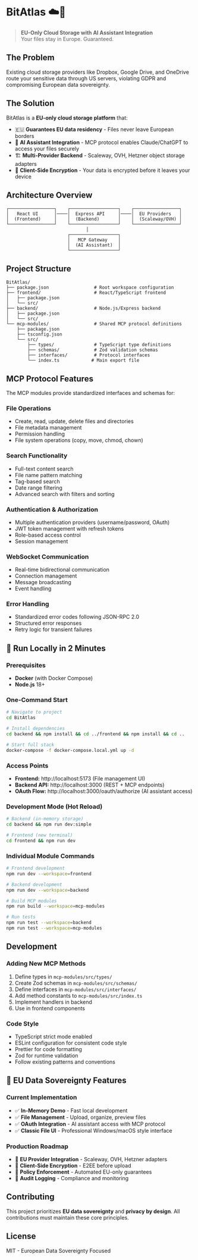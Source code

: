# BitAtlas ☁️🔐

> **EU-Only Cloud Storage with AI Assistant Integration**  
> Your files stay in Europe. Guaranteed.

## The Problem
Existing cloud storage providers like Dropbox, Google Drive, and OneDrive route your sensitive data through US servers, violating GDPR and compromising European data sovereignty.

## The Solution  
BitAtlas is a **EU-only cloud storage platform** that:
- 🇪🇺 **Guarantees EU data residency** - Files never leave European borders
- 🤖 **AI Assistant Integration** - MCP protocol enables Claude/ChatGPT to access your files securely  
- 🏗️ **Multi-Provider Backend** - Scaleway, OVH, Hetzner object storage adapters
- 🔐 **Client-Side Encryption** - Your data is encrypted before it leaves your device

## Architecture Overview
```
┌─────────────────┐    ┌──────────────────┐    ┌─────────────────┐
│   React UI      │────│  Express API     │────│  EU Providers   │
│  (Frontend)     │    │  (Backend)       │    │  (Scaleway/OVH) │
└─────────────────┘    └──────────────────┘    └─────────────────┘
                              │
                       ┌──────────────────┐
                       │   MCP Gateway    │
                       │  (AI Assistant)  │
                       └──────────────────┘
```

## Project Structure

```
BitAtlas/
├── package.json                 # Root workspace configuration
├── frontend/                    # React/TypeScript frontend
│   ├── package.json
│   └── src/
├── backend/                     # Node.js/Express backend
│   ├── package.json
│   └── src/
└── mcp-modules/                 # Shared MCP protocol definitions
    ├── package.json
    ├── tsconfig.json
    └── src/
        ├── types/               # TypeScript type definitions
        ├── schemas/             # Zod validation schemas
        ├── interfaces/          # Protocol interfaces
        └── index.ts            # Main export file
```

## MCP Protocol Features

The MCP modules provide standardized interfaces and schemas for:

### File Operations
- Create, read, update, delete files and directories
- File metadata management
- Permission handling
- File system operations (copy, move, chmod, chown)

### Search Functionality
- Full-text content search
- File name pattern matching
- Tag-based search
- Date range filtering
- Advanced search with filters and sorting

### Authentication & Authorization
- Multiple authentication providers (username/password, OAuth)
- JWT token management with refresh tokens
- Role-based access control
- Session management

### WebSocket Communication
- Real-time bidirectional communication
- Connection management
- Message broadcasting
- Event handling

### Error Handling
- Standardized error codes following JSON-RPC 2.0
- Structured error responses
- Retry logic for transient failures

## 🚀 Run Locally in 2 Minutes

### Prerequisites
- **Docker** (with Docker Compose)
- **Node.js** 18+

### One-Command Start
```bash
# Navigate to project
cd BitAtlas

# Install dependencies  
cd backend && npm install && cd ../frontend && npm install && cd ..

# Start full stack
docker-compose -f docker-compose.local.yml up -d
```

### Access Points
- **Frontend:** http://localhost:5173 (File management UI)
- **Backend API:** http://localhost:3000 (REST + MCP endpoints)
- **OAuth Flow:** http://localhost:3000/oauth/authorize (AI assistant access)

### Development Mode (Hot Reload)
```bash
# Backend (in-memory storage)
cd backend && npm run dev:simple

# Frontend (new terminal)
cd frontend && npm run dev
```

### Individual Module Commands

```bash
# Frontend development
npm run dev --workspace=frontend

# Backend development
npm run dev --workspace=backend

# Build MCP modules
npm run build --workspace=mcp-modules

# Run tests
npm run test --workspace=backend
npm run test --workspace=mcp-modules
```

## Development

### Adding New MCP Methods

1. Define types in `mcp-modules/src/types/`
2. Create Zod schemas in `mcp-modules/src/schemas/`
3. Define interfaces in `mcp-modules/src/interfaces/`
4. Add method constants to `mcp-modules/src/index.ts`
5. Implement handlers in backend
6. Use in frontend components

### Code Style

- TypeScript strict mode enabled
- ESLint configuration for consistent code style
- Prettier for code formatting
- Zod for runtime validation
- Follow existing patterns and conventions

## 🔐 EU Data Sovereignty Features

### Current Implementation
- ✅ **In-Memory Demo** - Fast local development
- ✅ **File Management** - Upload, organize, preview files  
- ✅ **OAuth Integration** - AI assistant access with MCP protocol
- ✅ **Classic File UI** - Professional Windows/macOS style interface

### Production Roadmap  
- 🚧 **EU Provider Integration** - Scaleway, OVH, Hetzner adapters
- 🚧 **Client-Side Encryption** - E2EE before upload
- 🚧 **Policy Enforcement** - Automated EU-only guarantees
- 🚧 **Audit Logging** - Compliance and monitoring

## Contributing

This project prioritizes **EU data sovereignty** and **privacy by design**. All contributions must maintain these core principles.

## License

MIT - European Data Sovereignty Focused